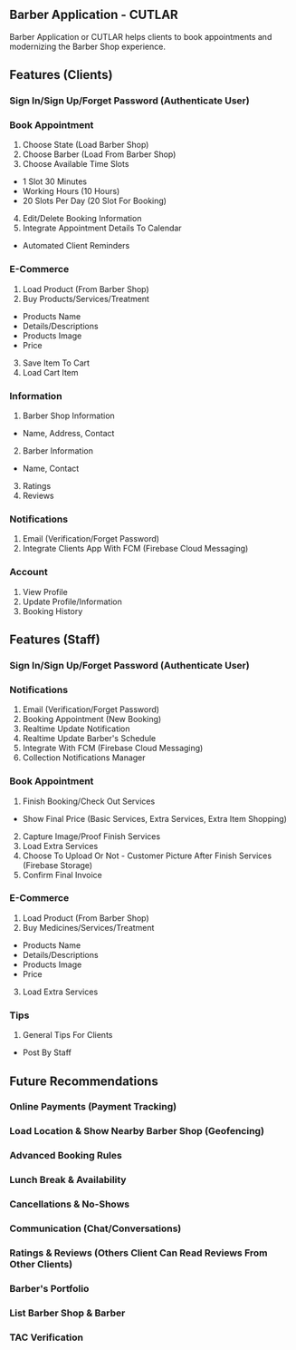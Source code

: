 ## Barber Application - CUTLAR

Barber Application or CUTLAR helps clients to book appointments and modernizing the Barber Shop experience.

## Features (Clients)

### Sign In/Sign Up/Forget Password (Authenticate User)

### Book Appointment
 1) Choose State (Load Barber Shop)
 2) Choose Barber (Load From Barber Shop)
 3) Choose Available Time Slots
 - 1 Slot 30 Minutes
 - Working Hours (10 Hours)
 - 20 Slots Per Day (20 Slot For Booking)

 4) Edit/Delete Booking Information
 5) Integrate Appointment Details To Calendar
 - Automated Client Reminders


### E-Commerce
 1) Load Product (From Barber Shop)
 2) Buy Products/Services/Treatment
 - Products Name
 - Details/Descriptions
 - Products Image
 - Price

 3) Save Item To Cart
 4) Load Cart Item

### Information
 1) Barber Shop Information
 - Name, Address, Contact
 2) Barber Information
 - Name, Contact
 3) Ratings
 4) Reviews

### Notifications
 1) Email (Verification/Forget Password)
 5) Integrate Clients App With FCM (Firebase Cloud Messaging)

### Account
 1) View Profile
 2) Update Profile/Information
 3) Booking History

## Features (Staff)

### Sign In/Sign Up/Forget Password (Authenticate User)

### Notifications
 1) Email (Verification/Forget Password)
 2) Booking Appointment (New Booking)
 3) Realtime Update Notification
 4) Realtime Update Barber's Schedule
 5) Integrate With FCM (Firebase Cloud Messaging)
 6) Collection Notifications Manager

### Book Appointment
 1) Finish Booking/Check Out Services
 - Show Final Price (Basic Services, Extra Services, Extra Item Shopping)
 2) Capture Image/Proof Finish Services
 3) Load Extra Services
 4) Choose To Upload Or Not - Customer Picture After Finish Services (Firebase Storage)
 5) Confirm Final Invoice

### E-Commerce
 1) Load Product (From Barber Shop)
 2) Buy Medicines/Services/Treatment
 - Products Name
 - Details/Descriptions
 - Products Image
 - Price
 3) Load Extra Services

### Tips
 1) General Tips For Clients
 - Post By Staff

## Future Recommendations

### Online Payments (Payment Tracking)

### Load Location & Show Nearby Barber Shop (Geofencing)

### Advanced Booking Rules

### Lunch Break & Availability

### Cancellations & No-Shows

### Communication (Chat/Conversations)

### Ratings & Reviews (Others Client Can Read Reviews From Other Clients)

### Barber's Portfolio

### List Barber Shop & Barber

### TAC Verification